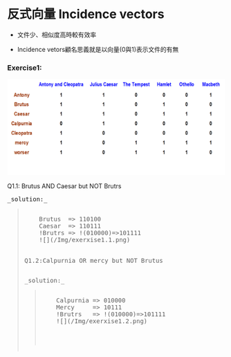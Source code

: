 # 反式向量 Incidence vectors

* 文件少、相似度高時較有效率

* Incidence vetors顧名思義就是以向量\(0與1\)表示文件的有無

### Exercise1:

![](/Img/exercise1.png "1123")  


Q1.1: Brutus AND Caesar but NOT Brutrs

<pre>_solution:_<blockquote>
    Brutus  => 110100
    Caesar  => 110111
    !Brutrs => !(010000)=>101111  
    ![](/Img/exerxise1.1.png)
    
    
Q1.2:Calpurnia OR mercy but NOT Brutus

<pre>_solution:_<blockquote>
    Calpurnia => 010000
    Mercy     => 10111
    !Brutrs   => !(010000)=>101111 
    ![](/Img/exerxise1.2.png)